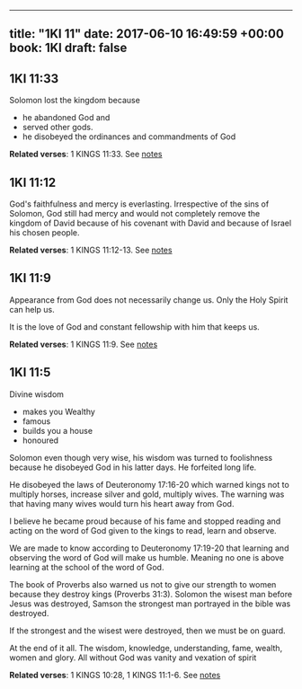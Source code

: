 
---
title: "1KI 11"
date: 2017-06-10 16:49:59 +00:00
book: 1KI
draft: false
---

## 1KI 11:33

Solomon lost the kingdom because 
- he abandoned God and 
- served other gods.
- he disobeyed the ordinances and commandments of God

**Related verses**: 1 KINGS 11:33. See [notes](https://my.bible.com/notes/2654637071000134435)


## 1KI 11:12

God's faithfulness and mercy is everlasting. Irrespective of the sins of Solomon, God still had mercy and would not completely remove the kingdom of David because of his covenant with David and because of Israel his chosen people.

**Related verses**: 1 KINGS 11:12-13. See [notes](https://my.bible.com/notes/2653552862282113656)


## 1KI 11:9

Appearance from God does not necessarily change us. Only the Holy Spirit can help us.

It is the love of God and constant fellowship with him that keeps us.

**Related verses**: 1 KINGS 11:9. See [notes](https://my.bible.com/notes/2653547793121796699)


## 1KI 11:5

Divine wisdom 
- makes you Wealthy
- famous
- builds you a house
- honoured

Solomon even though very wise, his wisdom was turned to foolishness because he disobeyed God in his latter days. He forfeited long life.

He disobeyed the laws of Deuteronomy 17:16-20 which warned kings not to multiply horses, increase silver and gold, multiply wives. The warning was that having many wives would turn his heart away from God.

I believe he became proud because of his fame and stopped reading and acting on the word of God given to the kings to read, learn and observe.

We are made to know according to Deuteronomy 17:19-20 that learning and observing the word of God will make us humble. Meaning no one is above learning at the school of the word of God.

The book of Proverbs also warned us not to give our strength to women because they destroy kings (Proverbs 31:3). Solomon the wisest man before Jesus was destroyed, Samson the strongest man portrayed in the bible was destroyed.

If the strongest and the wisest were destroyed, then we must be on guard.

At the end of it all. The wisdom, knowledge, understanding, fame, wealth, women and glory. All without God was vanity and vexation of spirit

**Related verses**: 1 KINGS 10:28, 1 KINGS 11:1-6. See [notes](https://my.bible.com/notes/2652894640659489042)

